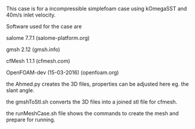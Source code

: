 This case is for a incompressible simplefoam case using kOmegaSST and 40m/s inlet velocity.

Software used for the case are

salome 7.7.1 (salome-platform.org) 

gmsh 2.12 (gmsh.info)

cfMesh 1.1.1 (cfmesh.com)

OpenFOAM-dev (15-03-2016)  (openfoam.org)

the Ahmed.py creates the 3D files, properties can be adjusted here eg. the slant angle.

the gmshToStl.sh converts the 3D files into a joined stl file for cfmesh.

the runMeshCase.sh file shows the commands to create the mesh and prepare for running.

